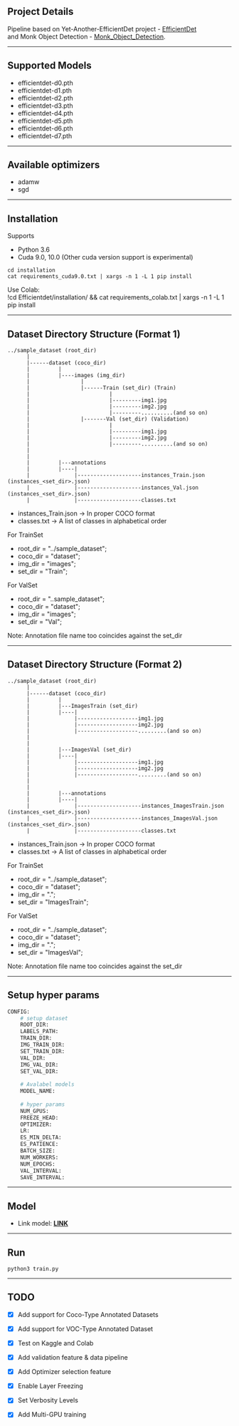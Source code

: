 ## Project Details
Pipeline based on Yet-Another-EfficientDet project - [EfficientDet](https://github.com/zylo117/Yet-Another-EfficientDet-Pytorch  )  
and Monk Object Detection - [Monk_Object_Detection](https://github.com/anminhhung/Monk_Object_Detection).

---

## Supported Models
  - efficientdet-d0.pth
  - efficientdet-d1.pth
  - efficientdet-d2.pth
  - efficientdet-d3.pth
  - efficientdet-d4.pth
  - efficientdet-d5.pth
  - efficientdet-d6.pth
  - efficientdet-d7.pth

---

## Available optimizers
  - adamw
  - sgd

---

## Installation

Supports 
- Python 3.6
- Cuda 9.0, 10.0 (Other cuda version support is experimental)
    
`cd installation`  
`cat requirements_cuda9.0.txt | xargs -n 1 -L 1 pip install`

Use Colab:  
!cd Efficientdet/installation/ && cat requirements_colab.txt | xargs -n 1 -L 1 pip install

---

## Dataset Directory Structure (Format 1)

    ../sample_dataset (root_dir)
          |
          |------dataset (coco_dir) 
          |         |
          |         |----images (img_dir)
          |                |
          |                |------Train (set_dir) (Train)
          |                         |
          |                         |---------img1.jpg
          |                         |---------img2.jpg
          |                         |---------..........(and so on)
          |                |-------Val (set_dir) (Validation)
          |                         |
          |                         |---------img1.jpg
          |                         |---------img2.jpg
          |                         |---------..........(and so on)  
          |
          |
          |         |---annotations 
          |         |----|
          |              |--------------------instances_Train.json  (instances_<set_dir>.json)
          |              |--------------------instances_Val.json  (instances_<set_dir>.json)
          |              |--------------------classes.txt
          
          
 - instances_Train.json -> In proper COCO format
 - classes.txt          -> A list of classes in alphabetical order
 

For TrainSet
 - root_dir = "../sample_dataset";
 - coco_dir = "dataset";
 - img_dir = "images";
 - set_dir = "Train";
 
For ValSet
 - root_dir = "..sample_dataset";
 - coco_dir = "dataset";
 - img_dir = "images";
 - set_dir = "Val";
 
 Note: Annotation file name too coincides against the set_dir

---

## Dataset Directory Structure (Format 2)

    ../sample_dataset (root_dir)
          |
          |------dataset (coco_dir) 
          |         |
          |         |---ImagesTrain (set_dir)
          |         |----|
          |              |-------------------img1.jpg
          |              |-------------------img2.jpg
          |              |-------------------.........(and so on)
          |
          |
          |         |---ImagesVal (set_dir)
          |         |----|
          |              |-------------------img1.jpg
          |              |-------------------img2.jpg
          |              |-------------------.........(and so on)
          |
          |
          |         |---annotations 
          |         |----|
          |              |--------------------instances_ImagesTrain.json  (instances_<set_dir>.json)
          |              |--------------------instances_ImagesVal.json  (instances_<set_dir>.json)
          |              |--------------------classes.txt
          
          
 - instances_Train.json -> In proper COCO format
 - classes.txt          -> A list of classes in alphabetical order
 
 For TrainSet
 - root_dir = "../sample_dataset";
 - coco_dir = "dataset";
 - img_dir = ".";
 - set_dir = "ImagesTrain";
 
 
  For ValSet
 - root_dir = "../sample_dataset";
 - coco_dir = "dataset";
 - img_dir = ".";
 - set_dir = "ImagesVal";
 
 Note: Annotation file name too coincides against the set_dir
 

---

## Setup hyper params

```python
CONFIG:
    # setup dataset
    ROOT_DIR: 
    LABELS_PATH:
    TRAIN_DIR:
    IMG_TRAIN_DIR:
    SET_TRAIN_DIR:
    VAL_DIR:
    IMG_VAL_DIR:
    SET_VAL_DIR:
    
    # Avalabel models
    MODEL_NAME:
    
    # hyper params
    NUM_GPUS:
    FREEZE_HEAD:
    OPTIMIZER:
    LR:
    ES_MIN_DELTA:
    ES_PATIENCE:
    BATCH_SIZE:
    NUM_WORKERS:
    NUM_EPOCHS:
    VAL_INTERVAL:
    SAVE_INTERVAL:
```

---

## Model
- Link model: [**LINK**](https://drive.google.com/drive/u/0/folders/1CxcGUwtdWYOLbqAEtBbMQ63cEVNzbBjB)

---

## Run
    python3 train.py

---

## TODO

- [x] Add support for Coco-Type Annotated Datasets
- [x] Add support for VOC-Type Annotated Dataset
- [x] Test on Kaggle and Colab 
- [x] Add validation feature & data pipeline
- [x] Add Optimizer selection feature
- [x] Enable Layer Freezing
- [x] Set Verbosity Levels
- [x] Add Multi-GPU training


<br />
<br />
<br />

